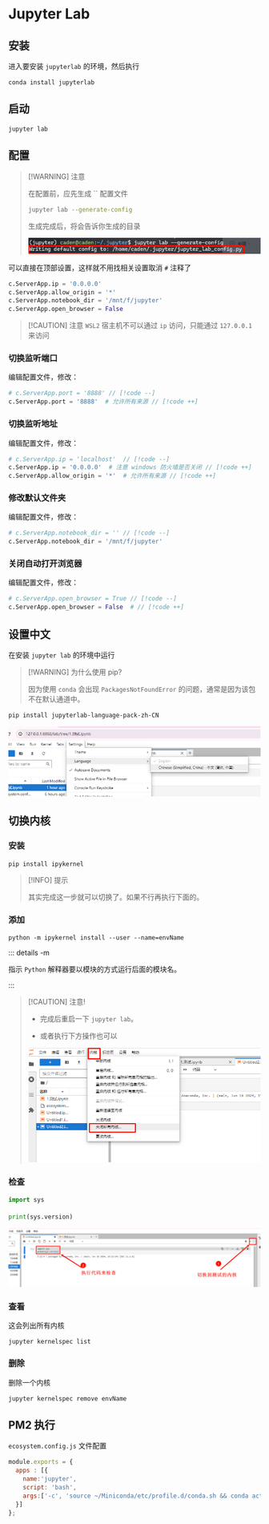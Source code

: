 # Jupyter Lab

## 安装

进入要安装 `jupyterlab` 的环境，然后执行

```
conda install jupyterlab
```



## 启动

```
jupyter lab
```


## 配置

> [!WARNING] 注意
>
> 在配置前，应先生成 `` 配置文件
>
> ```bash
> jupyter lab --generate-config
> ```
>
> 生成完成后，将会告诉你生成的目录
>
> ![image-20240727104840634](./assets/image-20240727104840634.png)



可以直接在顶部设置，这样就不用找相关设置取消 `#` 注释了

```python
c.ServerApp.ip = '0.0.0.0'
c.ServerApp.allow_origin = '*'
c.ServerApp.notebook_dir = '/mnt/f/jupyter'
c.ServerApp.open_browser = False
```

> [!CAUTION] 注意
> `WSL2` 宿主机不可以通过 `ip` 访问，只能通过 `127.0.0.1` 来访问



### 切换监听端口

编辑配置文件，修改：

```python
# c.ServerApp.port = '8888' // [!code --]
c.ServerApp.port = '8888'  # 允许所有来源 // [!code ++]
```



### 切换监听地址

编辑配置文件，修改：

```python
# c.ServerApp.ip = 'localhost'	// [!code --]
c.ServerApp.ip = '0.0.0.0'	# 注意 windows 防火墙是否关闭 // [!code ++]
c.ServerApp.allow_origin = '*'  # 允许所有来源 // [!code ++]
```



### 修改默认文件夹

编辑配置文件，修改：

```python
# c.ServerApp.notebook_dir = '' // [!code --]
c.ServerApp.notebook_dir = '/mnt/f/jupyter'
```



### 关闭自动打开浏览器

编辑配置文件，修改：

```python
# c.ServerApp.open_browser = True // [!code --]
c.ServerApp.open_browser = False  # // [!code ++]
```



## 设置中文

在安装 `jupyter lab` 的环境中运行

> [!WARNING] 为什么使用 pip?
>
> 因为使用 `conda` 会出现 `PackagesNotFoundError` 的问题，通常是因为该包不在默认通道中。

```bash
pip install jupyterlab-language-pack-zh-CN
```

![image-20240727113918039](./assets/image-20240727113918039.png)



## 切换内核

### 安装

```
pip install ipykernel
```

> [!INFO] 提示
>
> 其实完成这一步就可以切换了。如果不行再执行下面的。

### 添加

```
python -m ipykernel install --user --name=envName
```

::: details -m

指示 `Python` 解释器要以模块的方式运行后面的模块名。

:::

> [!CAUTION] 注意!
>
> - 完成后重启一下 `jupyter lab`。
>
> - 或者执行下方操作也可以
>
> ![image-20240727120237748](./assets/image-20240727120237748.png)



### 检查

```python
import sys

print(sys.version)
```

![image-20240727120511217](./assets/image-20240727120511217.png)





### 查看

这会列出所有内核

```
jupyter kernelspec list
```

### 删除

删除一个内核

```
jupyter kernelspec remove envName
```

## PM2 执行

`ecosystem.config.js` 文件配置

``` js
module.exports = {
  apps : [{
    name:'jupyter',
    script: 'bash',
    args:['-c', 'source ~/Miniconda/etc/profile.d/conda.sh && conda activate jupyter && jupyter lab']   // 注意 Miniconda 的路径
  }]
};

```











